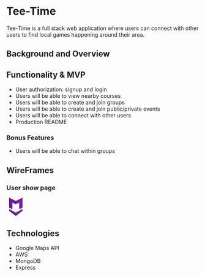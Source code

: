 # Tee-Time

Tee-Time is a full stack web application where users can connect with other users to find local games happening around their area.

## Background and Overview 


## Functionality & MVP 
* User authorization: signup and login 
* Users will be able to view nearby courses 
* Users will be able to create and join groups 
* Users will be able to create and join public/private events 
* Users will be able to connect with other users 
* Production README 

### Bonus Features 
* Users will be able to chat within groups 

## WireFrames 

### User show page 
![alt text](https://github.com/adam-p/markdown-here/raw/master/src/common/images/icon48.png "Logo Title Text 1")

## Technologies
* Google Maps API 
* AWS 
* MongoDB
* Express 

